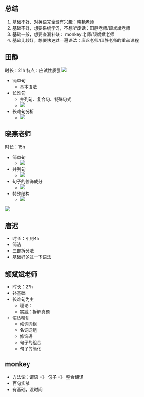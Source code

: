 ## 总结
1. 基础不好、对英语完全没有兴趣：晓艳老师
2. 基础不好，想要系统学习，不想听废话：田静老师/颉斌斌老师
3. 基础一般，想要查漏补缺： monkey:老师/颉斌斌老师
4. 基础比较好，想要快速过一遍语法：唐迟老师/田静老师的重点课程


## 田静

时长：21h
特点：应试性质强
![](https://pic-1257412153.cos.ap-nanjing.myqcloud.com/images/2023/05/17/20230517222731-b517ff.png)

- 简单句
	- 基本语法
- 长难句
	- 并列句、复合句、特殊句式
	- ![](https://pic-1257412153.cos.ap-nanjing.myqcloud.com/images/2023/05/17/20230517222824-89d576.png)
- 长难句分析
	- ![](https://pic-1257412153.cos.ap-nanjing.myqcloud.com/images/2023/05/17/20230517222842-efd674.png)

## 晓燕老师
时长：15h

- 简单句
	- ![](https://pic-1257412153.cos.ap-nanjing.myqcloud.com/images/2023/05/17/20230517223014-70aad6.png)
- 并列句
	- ![](https://pic-1257412153.cos.ap-nanjing.myqcloud.com/images/2023/05/17/20230517223104-46aa8f.png)
- 句子的修饰成分
	- ![](https://pic-1257412153.cos.ap-nanjing.myqcloud.com/images/2023/05/17/20230517223111-00a22f.png)
- 特殊结构
	- ![](https://pic-1257412153.cos.ap-nanjing.myqcloud.com/images/2023/05/17/20230517223122-108518.png)




![](https://pic-1257412153.cos.ap-nanjing.myqcloud.com/images/2023/05/17/20230517222953-81409e.png)


## 唐迟

- 时长：不到4h
- 简洁
- 三部拆分法
- 基础好的过一下语法

## 颉斌斌老师
- 时长：27h
- 补基础
- 长难句为主
	- 理论：
	- 实践：拆解真题
- 语法精讲
	- 动词词组
	- 名词词组
	- 修饰语
	- 句子的组合
	- 句子的简化

## monkey

- 方法论：谓语 =》 句子 =》 整合翻译
- 百句实战
- 有基础，没时间